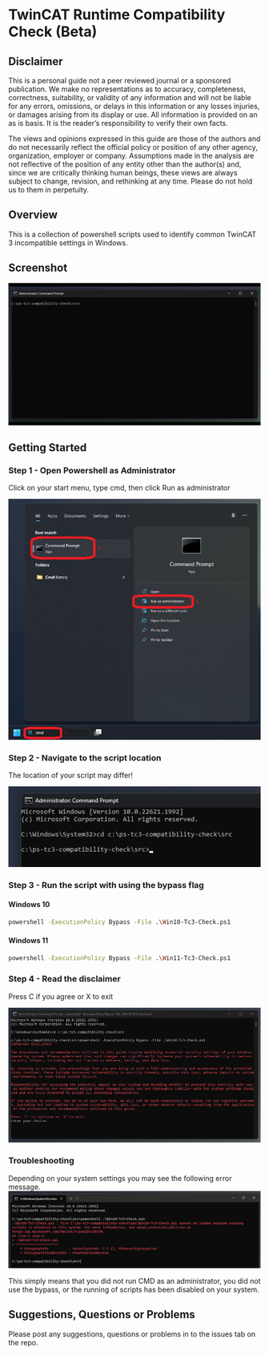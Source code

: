 # TwinCAT Runtime Compatibility Check (Beta)

## Disclaimer
This is a personal guide not a peer reviewed journal or a sponsored publication. We make
no representations as to accuracy, completeness, correctness, suitability, or validity of any
information and will not be liable for any errors, omissions, or delays in this information or any
losses injuries, or damages arising from its display or use. All information is provided on an as
is basis. It is the reader’s responsibility to verify their own facts.

The views and opinions expressed in this guide are those of the authors and do not
necessarily reflect the official policy or position of any other agency, organization, employer or
company. Assumptions made in the analysis are not reflective of the position of any entity
other than the author(s) and, since we are critically thinking human beings, these views are
always subject to change, revision, and rethinking at any time. Please do not hold us to them
in perpetuity.

## Overview 
This is a collection of powershell scripts used to identify common TwinCAT 3 incompatible settings in Windows.

## Screenshot
![image](./docs/images/Screenshot.gif)

## Getting Started

### Step 1 - Open Powershell as Administrator
Click on your start menu, type cmd, then click Run as administrator

![image](./docs/images/admin.png)

### Step 2 - Navigate to the script location
The location of your script may differ!

![image](./docs/images/folder.png)

### Step 3 - Run the script with using the bypass flag

#### Windows 10
```bash
powershell -ExecutionPolicy Bypass -File .\Win10-Tc3-Check.ps1
```

#### Windows 11
```bash
powershell -ExecutionPolicy Bypass -File .\Win11-Tc3-Check.ps1
```

### Step 4 - Read the disclaimer
Press C if you agree or X to exit

![image](./docs/images/ctocontinue.png)

### Troubleshooting
Depending on your system settings you may see the following error message. 
![image](./docs/images/error.png)

This simply means that you did not run CMD as an administrator, you did not use the bypass, or the running of scripts has been disabled on your system.

## Suggestions, Questions or Problems
Please post any suggestions, questions or problems in to the issues tab on the repo. 
